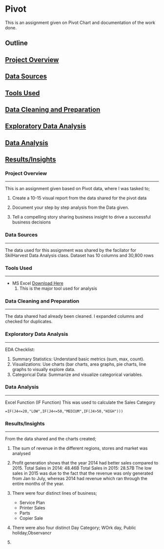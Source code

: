 # Pivot
This is an assignment given on Pivot Chart and documentation of the work done.

## Outline
## [Project Overview](#project-overview)
## [Data Sources](#data-sources)
## [Tools Used](#tools-used)
## [Data Cleaning and Preparation](#data-cleaning-and-preparation)
## [Exploratory Data Analysis](#exploratory-data-analysis)
## [Data Analysis](#data-analysis)
## [Results/Insights](#Results/Insights)


### Project Overview
---
This is an assignment given based on Pivot data, where I was tasked to;

1. Create a 10-15 visual report from the data shared for the pivot data

2. Document your step by step analysis from the Data given.

3. Tell a compelling story sharing business insight to drive a successful business decisions

### Data Sources
---
The data used for this assignment was shared by the facilator for SkilHarvest Data Analysis class.
Dataset has 10 columns and 30,800 rows

### Tools Used
---
- MS Excel [Download Here](https://www.microsoft.com)
    1. This is the major tool used for analysis
 
### Data Cleaning and Preparation
---
The data shared had already been cleaned.
I expanded columns and checked for duplicates.

### Exploratory Data Analysis
---
EDA Checklist:
1. Summary Statistics: Understand basic metrics (sum, max, count).
2. Visualizations: Use charts (bar charts, area graphs, pie charts, line graphs to visually explore data.
3. Categorical Data: Summarize and visualize categorical variables.

### Data Analysis
---
Excel Function (IF Function)
This was used to calculate the Sales Category
```
=IF(J4<=20,"LOW",IF(J4<=50,"MEDIUM",IF(J4>50,"HIGH")))
```
### Results/Insights
---
From the data shared and the charts created;
1. The sum of revenue in the different regions, stores and market was analysed

2. Profit generation shows that the year 2014 had better sales compared to 2015.
Total Sales in 2014: 48.46B
Total Sales in 2015: 28.57B
The low sales in 2015 was due to the fact that the revenue was only generated from Jan to July,
whereas 2014 had revenue which ran through the entire months of the year.

4. There were four distinct lines of business;
   - Service Plan
   - Printer Sales
   - Parts
   - Copier Sale

6. There were also four distinct Day Category; WOrk day, Public holiday,Observancr
7. 

